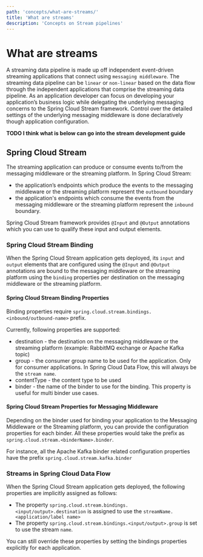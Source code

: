 ```yaml
---
path: 'concepts/what-are-streams/'
title: 'What are streams'
description: 'Concepts on Stream pipelines'
---
```


# What are streams

A streaming data pipeline is made up off independent event-driven streaming applications that connect using `messaging middleware`.
The streaming data pipeline can be `linear` or `non-linear` based on the data flow through the independent applications that comprise the streaming data pipeline.
As an application developer can focus on developing your application’s business logic while delegating the underlying messaging concerns to the Spring Cloud Stream framework. Control over the detailed settings of the underlying messaging middleware is done declaratively though application configuration.

**TODO I think what is below can go into the stream development guide**

## Spring Cloud Stream

The streaming application can produce or consume events to/from the messaging middleware or the streaming platform.
In Spring Cloud Stream:

- the application’s endpoints which produce the events to the messaging middleware or the streaming platform represent the `outbound` boundary
- the application's endpoints which consume the events from the messaging middleware or the streaming platform represent the `inbound` boundary.

Spring Cloud Stream framework provides `@Input` and `@Output` annotations which you can use to qualify these input and output elements.

### Spring Cloud Stream Binding

When the Spring Cloud Stream application gets deployed, its `input` and `output` elements that are configured using the `@Input` and `@Output` annotations are bound to the messaging middleware or the streaming platform using the `binding` properties per destination on the messaging middleware or the streaming platform.

#### Spring Cloud Stream Binding Properties

Binding properties require `spring.cloud.stream.bindings.<inbound/outbound-name>` prefix.

Currently, following properties are supported:

- destination - the destination on the messaging middleware or the streaming platform (example: RabbitMQ exchange or Apache Kafka topic)
- group - the consumer group name to be used for the application. Only for consumer applications. In Spring Cloud Data Flow, this will always be the `stream name`.
- contentType - the content type to be used
- binder - the name of the binder to use for the binding. This property is useful for multi binder use cases.

#### Spring Cloud Stream Properties for Messaging Middleware

Depending on the binder used for binding your application to the Messaging Middleware or the Streaming platform, you can provide the configuration properties for each binder.
All these properties would take the prefix as `spring.cloud.stream.<binderName>.binder`.

For instance, all the Apache Kafka binder related configuration properties have the prefix `spring.cloud.stream.kafka.binder`

### Streams in Spring Cloud Data Flow

When the Spring Cloud Stream application gets deployed, the following properties are implicitly assigned as follows:

- The property `spring.cloud.stream.bindings.<input/output>.destination` is assigned to use the `streamName.<application/label name>`
- The property `spring.cloud.stream.bindings.<input/output>.group` is set to use the stream `name`.

You can still override these properties by setting the bindings properties explicitly for each application.
